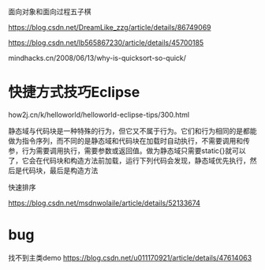 面向对象和面向过程五子棋

https://blog.csdn.net/DreamLike_zzg/article/details/86749069

https://blog.csdn.net/lb565867230/article/details/45700185


mindhacks.cn/2008/06/13/why-is-quicksort-so-quick/

# 快捷方式技巧Eclipse

how2j.cn/k/helloworld/helloworld-eclipse-tips/300.html

静态域与代码块是一种特殊的行为，但它又不属于行为。它们和行为相同的是都能做为指令序列，而不同的是静态域和代码块在加载时自动执行，不需要调用和传参，行为需要调用执行，需要参数或返回值。做为静态域只需要static{}就可以了，它会在代码块和构造方法前加载，运行下列代码会发现，静态域优先执行，然后是代码块，最后是构造方法




快速排序

https://blog.csdn.net/msdnwolaile/article/details/52133674














# bug
找不到主类demo
https://blog.csdn.net/u011170921/article/details/47614063






























































































